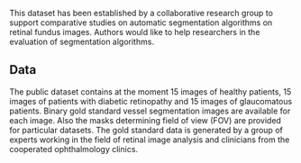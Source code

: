 This dataset has been established by a collaborative research group to support comparative studies on automatic segmentation algorithms on retinal fundus images.
Authors would like to help researchers in the evaluation of segmentation algorithms.

## **Data**

The public dataset contains at the moment 15 images of healthy patients, 15 images of patients with diabetic retinopathy and 15 images of glaucomatous patients. Binary gold standard vessel segmentation images are available for each image. Also the masks determining field of view (FOV) are provided for particular datasets. The gold standard data is generated by a group of experts working in the field of retinal image analysis and clinicians from the cooperated ophthalmology clinics.
